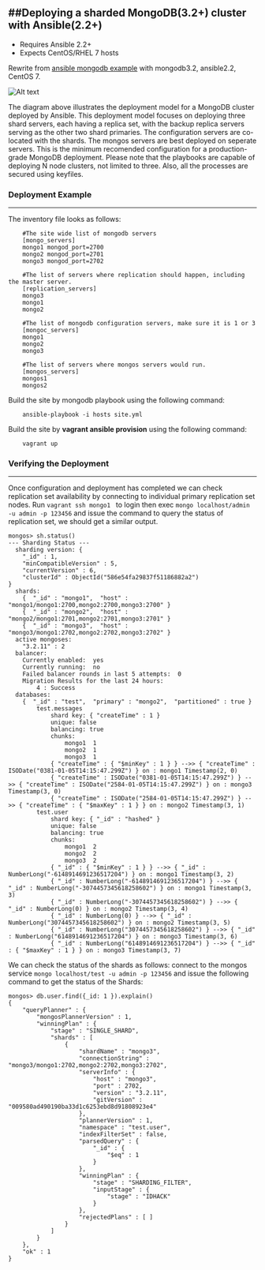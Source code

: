 ##Deploying a sharded MongoDB(3.2+) cluster with Ansible(2.2+)
------------------------------------------------------------------------------

- Requires Ansible 2.2+
- Expects CentOS/RHEL 7 hosts

Rewrite from [ansible mongodb example](https://github.com/ansible/ansible-examples/tree/master/mongodb) with mongodb3.2, ansible2.2, CentOS 7.

![Alt text](images/site.png "Site")

The diagram above illustrates the deployment model for a MongoDB cluster deployed by Ansible.
This deployment model focuses on deploying three shard servers, each having a replica set,
with the backup replica servers serving as the other two shard primaries. The configuration
servers are co-located with the shards. The mongos servers are best deployed on seperate servers.
This is the minimum recomended configuration for a production-grade MongoDB deployment.
Please note that the playbooks are capable of deploying N node clusters, not limited to three.
Also, all the processes are secured using keyfiles.

### Deployment Example
------------------------------------------------------------------------------

The inventory file looks as follows:

		#The site wide list of mongodb servers
		[mongo_servers]
		mongo1 mongod_port=2700
		mongo2 mongod_port=2701
		mongo3 mongod_port=2702

		#The list of servers where replication should happen, including the master server.
		[replication_servers]
		mongo3
		mongo1
		mongo2

		#The list of mongodb configuration servers, make sure it is 1 or 3
		[mongoc_servers]
		mongo1
		mongo2
		mongo3

		#The list of servers where mongos servers would run.
		[mongos_servers]
		mongos1
		mongos2

Build the site by mongodb playbook using the following command:

		ansible-playbook -i hosts site.yml

Build the site by **vagrant ansible provision** using the following command:

		vagrant up		


### Verifying the Deployment  
------------------------------------------------------------------------------


Once configuration and deployment has completed we can check replication set availability by connecting to individual primary replication set nodes.
Run `vagrant ssh mongo1 ` to login then exec `mongo localhost/admin -u admin -p 123456`
and issue the command to query the status of replication set, we should get a similar output.

    mongos> sh.status()
    --- Sharding Status ---
      sharding version: {
        "_id" : 1,
        "minCompatibleVersion" : 5,
        "currentVersion" : 6,
        "clusterId" : ObjectId("586e54fa29837f51186882a2")
    }
      shards:
        {  "_id" : "mongo1",  "host" : "mongo1/mongo1:2700,mongo2:2700,mongo3:2700" }
        {  "_id" : "mongo2",  "host" : "mongo2/mongo1:2701,mongo2:2701,mongo3:2701" }
        {  "_id" : "mongo3",  "host" : "mongo3/mongo1:2702,mongo2:2702,mongo3:2702" }
      active mongoses:
        "3.2.11" : 2
      balancer:
        Currently enabled:  yes
        Currently running:  no
        Failed balancer rounds in last 5 attempts:  0
        Migration Results for the last 24 hours:
            4 : Success
      databases:
        {  "_id" : "test",  "primary" : "mongo2",  "partitioned" : true }
            test.messages
                shard key: { "createTime" : 1 }
                unique: false
                balancing: true
                chunks:
                    mongo1	1
                    mongo2	1
                    mongo3	1
                { "createTime" : { "$minKey" : 1 } } -->> { "createTime" : ISODate("0381-01-05T14:15:47.299Z") } on : mongo1 Timestamp(2, 0)
                { "createTime" : ISODate("0381-01-05T14:15:47.299Z") } -->> { "createTime" : ISODate("2584-01-05T14:15:47.299Z") } on : mongo3 Timestamp(3, 0)
                { "createTime" : ISODate("2584-01-05T14:15:47.299Z") } -->> { "createTime" : { "$maxKey" : 1 } } on : mongo2 Timestamp(3, 1)
            test.user
                shard key: { "_id" : "hashed" }
                unique: false
                balancing: true
                chunks:
                    mongo1	2
                    mongo2	2
                    mongo3	2
                { "_id" : { "$minKey" : 1 } } -->> { "_id" : NumberLong("-6148914691236517204") } on : mongo1 Timestamp(3, 2)
                { "_id" : NumberLong("-6148914691236517204") } -->> { "_id" : NumberLong("-3074457345618258602") } on : mongo1 Timestamp(3, 3)
                { "_id" : NumberLong("-3074457345618258602") } -->> { "_id" : NumberLong(0) } on : mongo2 Timestamp(3, 4)
                { "_id" : NumberLong(0) } -->> { "_id" : NumberLong("3074457345618258602") } on : mongo2 Timestamp(3, 5)
                { "_id" : NumberLong("3074457345618258602") } -->> { "_id" : NumberLong("6148914691236517204") } on : mongo3 Timestamp(3, 6)
                { "_id" : NumberLong("6148914691236517204") } -->> { "_id" : { "$maxKey" : 1 } } on : mongo3 Timestamp(3, 7)


We can check the status of the shards as follows: connect to the mongos service `mongo localhost/test -u admin -p 123456`
and issue the following command to get the status of the Shards:

    mongos> db.user.find({_id: 1 }).explain()
    {
        "queryPlanner" : {
            "mongosPlannerVersion" : 1,
            "winningPlan" : {
                "stage" : "SINGLE_SHARD",
                "shards" : [
                    {
                        "shardName" : "mongo3",
                        "connectionString" : "mongo3/mongo1:2702,mongo2:2702,mongo3:2702",
                        "serverInfo" : {
                            "host" : "mongo3",
                            "port" : 2702,
                            "version" : "3.2.11",
                            "gitVersion" : "009580ad490190ba33d1c6253ebd8d91808923e4"
                        },
                        "plannerVersion" : 1,
                        "namespace" : "test.user",
                        "indexFilterSet" : false,
                        "parsedQuery" : {
                            "_id" : {
                                "$eq" : 1
                            }
                        },
                        "winningPlan" : {
                            "stage" : "SHARDING_FILTER",
                            "inputStage" : {
                                "stage" : "IDHACK"
                            }
                        },
                        "rejectedPlans" : [ ]
                    }
                ]
            }
        },
        "ok" : 1
    }
